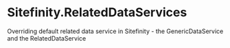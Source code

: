 # Sitefinity.RelatedDataServices
Overriding default related data service in Sitefinity - the GenericDataService and the RelatedDataService

